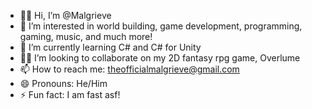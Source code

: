 - ✌🏾 Hi, I’m @Malgrieve
- 👀 I’m interested in world building, game development, programming, gaming, music, and much more!
- 🌱 I’m currently learning C# and C# for Unity
- 🤝🏾 I’m looking to collaborate on my 2D fantasy rpg game, Overlume
- 📫 How to reach me: theofficialmalgrieve@gmail.com
- 😄 Pronouns: He/Him
- ⚡ Fun fact: I am fast asf!

<!---
Malgrieve/Malgrieve is a ✨ special ✨ repository because its `README.md` (this file) appears on your GitHub profile.
You can click the Preview link to take a look at your changes.
--->
